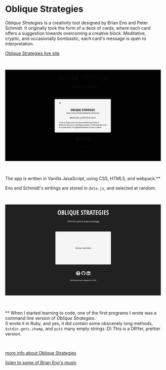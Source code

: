 # Oblique Strategies

_Oblique Strategies_ is a creativity tool designed by Brian Eno and Peter Schmidt. It originally took the form of a deck of cards, where each card offers a suggestion towards overcoming a creative block. Meditative, cryptic, and occasionally bombastic, each card's message is
open to interpretation.

[Oblique Strategies live site](http://www.jamaicafredericks.com/obliqueStrategies/)


</br>

![](./assets/oblique_strategies_modal_full.jpg)


</br>

The app is written in Vanilla JavaScript, using CSS, HTML5, and webpack.**

Eno and Schmidt's writings are stored in `data.js`, and selected at random.


</br>

![](./assets/oblique_strategies_full.jpg)

</br>

** When I started learning to code, one of the first programs I wrote was a command line version of _Oblique Strategies_. </br>
(I wrote it in Ruby, and yes, it did contain some obscenely long methods, `$stdin.gets.chomp`, and `puts` many empty strings :D)
This is a DRYer, prettier version.

</br>

[more info about Oblique Strategies](https://en.wikipedia.org/wiki/Oblique_Strategies)

[listen to some of Brian Eno's music](https://www.youtube.com/watch?v=pn1riJSHhkY)
